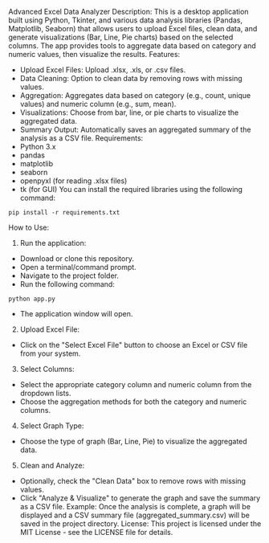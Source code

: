 Advanced Excel Data Analyzer
Description:
This is a desktop application built using Python, Tkinter, and various data analysis libraries (Pandas,
Matplotlib, Seaborn) that allows users to upload Excel files, clean data, and generate visualizations
(Bar, Line, Pie charts) based on the selected columns. The app provides tools to aggregate data
based on category and numeric values, then visualize the results.
Features:
- Upload Excel Files: Upload .xlsx, .xls, or .csv files.
- Data Cleaning: Option to clean data by removing rows with missing values.
- Aggregation: Aggregates data based on category (e.g., count, unique values) and numeric column
(e.g., sum, mean).
- Visualizations: Choose from bar, line, or pie charts to visualize the aggregated data.
- Summary Output: Automatically saves an aggregated summary of the analysis as a CSV file.
Requirements:
- Python 3.x
- pandas
- matplotlib
- seaborn
- openpyxl (for reading .xlsx files)
- tk (for GUI)
You can install the required libraries using the following command:
```
pip install -r requirements.txt
```
How to Use:
1. Run the application:
 - Download or clone this repository.
 - Open a terminal/command prompt.
 - Navigate to the project folder.
 - Run the following command:
 ```
 python app.py
 ```
 - The application window will open.
2. Upload Excel File:
 - Click on the "Select Excel File" button to choose an Excel or CSV file from your system.
3. Select Columns:
 - Select the appropriate category column and numeric column from the dropdown lists.
 - Choose the aggregation methods for both the category and numeric columns.
4. Select Graph Type:
 - Choose the type of graph (Bar, Line, Pie) to visualize the aggregated data.
5. Clean and Analyze:
 - Optionally, check the "Clean Data" box to remove rows with missing values.
 - Click "Analyze & Visualize" to generate the graph and save the summary as a CSV file.
Example:
Once the analysis is complete, a graph will be displayed and a CSV summary file
(aggregated_summary.csv) will be saved in the project directory.
License:
This project is licensed under the MIT License - see the LICENSE file for details.
